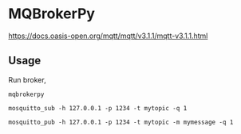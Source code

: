 # MQBrokerPy

https://docs.oasis-open.org/mqtt/mqtt/v3.1.1/mqtt-v3.1.1.html


## Usage

Run broker,

```
mqbrokerpy
```

```
mosquitto_sub -h 127.0.0.1 -p 1234 -t mytopic -q 1
```

```
mosquitto_pub -h 127.0.0.1 -p 1234 -t mytopic -m mymessage -q 1
```
